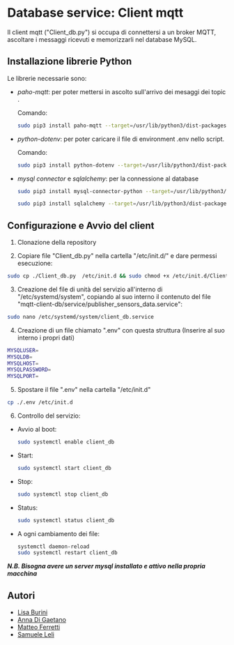 
# Database service: Client mqtt

Il client mqtt ("Client_db.py") si occupa di connettersi a un broker MQTT, ascoltare i messaggi ricevuti e memorizzarli nel database MySQL. 

## Installazione librerie Python

Le librerie necessarie sono:

- *paho-mqtt*: per poter mettersi in ascolto sull'arrivo dei mesaggi dei topic​.

  Comando:
  ```bash
  sudo pip3 install paho-mqtt --target=/usr/lib/python3/dist-packages ​
  ```

- *python-dotenv*: per poter caricare il file di environment .env nello script.

  Comando:
  ```bash
  sudo pip3 install python-dotenv --target=/usr/lib/python3/dist-packages
  ```

- *mysql connector* e *sqlalchemy*: per la connessione al database 

  ```bash
  sudo pip3 install mysql-connector-python --target=/usr/lib/python3/dist-packages​

  sudo pip3 install sqlalchemy --target=/usr/lib/python3/dist-packages

  ```



## Configurazione e Avvio del client


1) Clonazione della repository

2) Copiare file "Client_db.py" nella cartella "/etc/init.d/" e dare permessi esecuzione:​


```bash
sudo cp ./Client_db.py  /etc/init.d && sudo chmod +x /etc/init.d/Client_db.py
```

3) Creazione del file di unità del servizio all'interno di "/etc/systemd/system", copiando al suo interno il contenuto del file "mqtt-client-db/service/publisher_sensors_data.service":​

```bash
sudo nano /etc/systemd/system/client_db.service
```

4) Creazione di un file chiamato ".env" con questa struttura
  (Inserire al suo interno i propri dati) 
  ```bash
  MYSQLUSER=
  MYSQLDB=
  MYSQLHOST=
  MYSQLPASSWORD=
  MYSQLPORT=
  ```
5) Spostare il file ".env" nella cartella "/etc/init.d"
  ```bash
  cp ./.env /etc/init.d
  ```

6) Controllo del servizio:
  - Avvio al boot:
    ```bash
    sudo systemctl enable client_db​
    ```
  - Start:
    ```bash
    sudo systemctl start client_db​
    ```
  - Stop:
    ```bash
    sudo systemctl stop client_db​
    ```
 - Status:
    ```bash
    sudo systemctl status client_db​
    ```
  - A ogni cambiamento dei file:
    ```bash
    systemctl daemon-reload ​
    sudo systemctl restart client_db    
    ```

**_N.B. Bisogna avere un server mysql installato e attivo nella propria macchina_**

## Autori

- [Lisa Burini](https://github.com/lisaburini)
- [Anna Di Gaetano](https://github.com/Annadiga)
- [Matteo Ferretti](https://github.com/MatteoFerretti98)
- [Samuele Leli](https://github.com/samueleleli)
